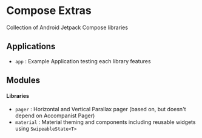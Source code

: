 # Compose Extras

Collection of Android Jetpack Compose libraries

## Applications

- `app` : Example Application testing each library features

## Modules

#### Libraries

- `pager` : Horizontal and Vertical Parallax pager (based on, but doesn't depend on Accompanist Pager)
- `material` : Material theming and components including reusable widgets using `SwipeableState<T>`
